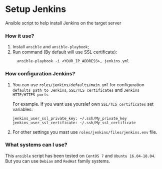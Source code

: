 # Setup Jenkins
Ansible script to help install Jenkins on the target server

### How it use?

1. Install `ansible` and `ansible-playbook`;
2. Run command (By default will use SSL certificate):
    ```
      ansible-playbook -i <YOUR_IP_ADDRESS>, jenkins.yml
    ```

### How configuration Jenkins?
1. You can use `roles/jenkins/defaults/main.yml` for configuration `defaults path to Jenkins`, `SSL/TLS certificates` and `Jenkins HTTP/HTTPS ports`
       
    For example. If you want use yourslef own `SSL/TLS certificates` set variables:
    ```
    jenkins_user_ssl_private_key: ~/.ssh/My_private_key
    jenkins_user_ssl_certificate: ~/.ssh/My_ssl_certificate
    ```
2. For other settings you mast use `roles/jenkins/files/jenkins.env` file.

### What systems can I use?
This `ansible` script has been tested on `CentOS 7` and `Ubuntu 16.04-18.04`. But you can use `Debian` and `RedHat` family systems.
